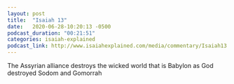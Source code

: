 ```yaml
---
layout: post
title:  "Isaiah 13"
date:   2020-06-28-10:20:13 -0500
podcast_duration: "00:21:51"
categories: isaiah-explained
podcast_link: http://www.isaiahexplained.com/media/commentary/Isaiah13.mp3
---
```

The Assyrian alliance destroys the wicked world that is Babylon as God destroyed Sodom and Gomorrah
